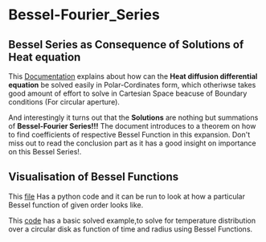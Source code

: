 # Bessel-Fourier_Series
## Bessel Series as Consequence of Solutions of Heat equation
      
This [Documentation](https://github.com/Rathna-Harsha-Peela/Bessel-Fourier_Series/blob/main/Bessel_fourier_Series.pdf) explains about how can the 
**Heat diffusion differential equation** be solved easily in Polar-Cordinates form, which otheriwse takes good amount of effort to solve in Cartesian Space beacuse of Boundary conditions (For circular aperture).
      
And interestingly it turns out that the **Solutions** are nothing but summations of **Bessel-Fourier Series!!!**
The document introduces to a theorem on how to find coefficients of respective Bessel Function in this expansion.
Don't miss out to read the conclusion part as it has a good insight on importance on this Bessel Series!.

## Visualisation of Bessel Functions
This [file](https://github.com/Rathna-Harsha-Peela/Bessel-Fourier_Series/blob/main/Visualisation%20of%20Bessel%20Function%20of%20Different%20orders.ipynb) Has a python code and it can be run to look at how a particular Bessel function of given order looks like.

This [code](https://github.com/Rathna-Harsha-Peela/Bessel-Fourier_Series/blob/main/Temperature_distribution.ipynb) has a basic solved example,to solve for temperature distribution over a circular disk as function of time and radius using Bessel Functions.

